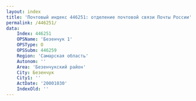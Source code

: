 ```yaml
---
layout: index
title: 'Почтовый индекс 446251: отделение почтовой связи Почты России'
permalink: /446251/
data:
    Index: 446251
    OPSName: 'Безенчук 1'
    OPSType: О
    OPSSubm: 446259
    Region: 'Самарская область'
    Autonom: ''
    Area: 'Безенчукский район'
    City: Безенчук
    City1: ''
    ActDate: '20001030'
    IndexOld: ''
---
```

